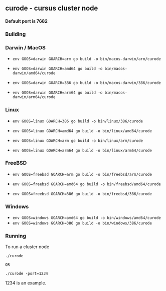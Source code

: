 ## curode - cursus cluster node
#### Default port is 7682

### Building

### Darwin / MacOS

- ``env GOOS=darwin GOARCH=arm go build -o bin/macos-darwin/arm/curode``

- ``env GOOS=darwin GOARCH=amd64 go build -o bin/macos-darwin/amd64/curode``

- ``env GOOS=darwin GOARCH=386 go build -o bin/macos-darwin/386/curode``

- ``env GOOS=darwin GOARCH=arm64 go build -o bin/macos-darwin/arm64/curode``

### Linux
- ``env GOOS=linux GOARCH=386 go build -o bin/linux/386/curode``

- ``env GOOS=linux GOARCH=amd64 go build -o bin/linux/amd64/curode``

- ``env GOOS=linux GOARCH=arm go build -o bin/linux/arm/curode``

- ``env GOOS=linux GOARCH=arm64 go build -o bin/linux/arm64/curode``

### FreeBSD

- ``env GOOS=freebsd GOARCH=arm go build -o bin/freebsd/arm/curode``

- ``env GOOS=freebsd GOARCH=amd64 go build -o bin/freebsd/amd64/curode``

- ``env GOOS=freebsd GOARCH=386 go build -o bin/freebsd/386/curode``


### Windows
- ``env GOOS=windows GOARCH=amd64 go build -o bin/windows/amd64/curode``
- ``env GOOS=windows GOARCH=386 go build -o bin/windows/386/curode``



### Running
To run a cluster node
``` 
./curode

OR

./curode -port=1234
```
1234 is an example.


